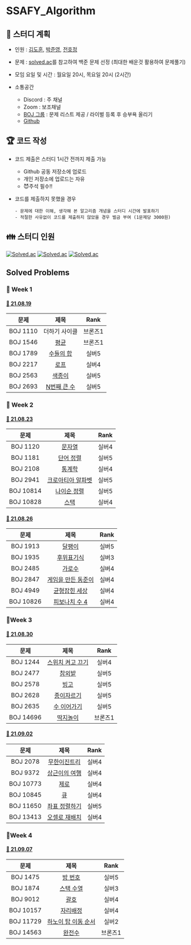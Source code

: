 # SSAFY_Algorithm

## 📆 스터디 계획
- 인원 : [김도훈](https://github.com/DHKim95), [박준영](https://github.com/JUNYOUNG31), [전호정](https://github.com/hojeong33)
- 문제 : [solved.ac](solved.ac)를 참고하여 백준 문제 선정 (최대한 배운것 활용하여 문제풀기)
- 모임 요일 및 시간 : 월요일 20시, 목요일 20시 (2시간)

- 소통공간
  - Discord : 주 채널
  - Zoom : 보조채널
  - [BOJ 그룹](https://www.acmicpc.net/group/12366) : 문제 리스트 제공 / 라이벌 등록 후 승부욕 올리기
  - [Github](https://github.com/SSAFY-Busan)



## 🏆 코드 작성
- 코드 제출은 스터디 1시간 전까지 제출 가능
  - Github 공동 저장소에 업로드
  - 개인 저장소에 업로드는 자유
  - 😈주석 필수!!



- 코드를 제출하지 못했을 경우
  ```
  - 문제에 대한 이해, 생각해 본 알고리즘 개념을 스터디 시간에 발표하기
  - 적절한 사유없이 코드를 제출하지 않았을 경우 벌금 부여 (1문제당 3000원)
  ```





## 👪 스터디 인원 
[![Solved.ac](http://mazassumnida.wtf/api/v2/generate_badge?boj=tbvjdkrak9)](https://solved.ac/tbvjdkrak9)
[![Solved.ac](http://mazassumnida.wtf/api/v2/generate_badge?boj=roywnsdud)](https://solved.ac/roywnsdud)
[![Solved.ac](http://mazassumnida.wtf/api/v2/generate_badge?boj=jhj20071)](https://solved.ac/jhj20071)





## Solved Problems

### 🎈 Week 1

#### [📆 21.08.19](https://www.acmicpc.net/group/workbook/view/12366/37080)

|   문제   |                        제목                         |  Rank   |
| :------: | :-------------------------------------------------: | :-----: |
| BOJ 1110 |                    더하기 사이클                    | 브론즈1 |
| BOJ 1546 |    [평균](https://www.acmicpc.net/problem/1546)     | 브론즈1 |
| BOJ 1789 |  [수들의 합](https://www.acmicpc.net/problem/1789)  |  실버5  |
| BOJ 2217 |    [로프](https://www.acmicpc.net/problem/2217)     |  실버4  |
| BOJ 2563 |   [색종이](https://www.acmicpc.net/problem/2563)    |  실버5  |
| BOJ 2693 | [N번째 큰 수](https://www.acmicpc.net/problem/2693) |  실버5  |





### 🎈 Week 2

#### [📆 21.08.23](https://www.acmicpc.net/group/workbook/view/12366/37081)

|   문제    |                           제목                            | Rank  |
| :-------: | :-------------------------------------------------------: | :---: |
| BOJ 1120  |      [문자열](https://www.acmicpc.net/problem/1120)       | 실버4 |
| BOJ 1181  |     [단어 정렬](https://www.acmicpc.net/problem/1181)     | 실버5 |
| BOJ 2108  |      [통계학](https://www.acmicpc.net/problem/2108)       | 실버4 |
| BOJ 2941  | [크로아티아 알파벳](https://www.acmicpc.net/problem/2941) | 실버5 |
| BOJ 10814 |   [나이순 정렬](https://www.acmicpc.net/problem/10814)    | 실버5 |
| BOJ 10828 |       [스택](https://www.acmicpc.net/problem/10828)       | 실버4 |



#### [📆 21.08.26](https://www.acmicpc.net/group/workbook/view/12366/37082)

|   문제    |                            제목                            | Rank  |
| :-------: | :--------------------------------------------------------: | :---: |
| BOJ 1913  |       [달팽이](https://www.acmicpc.net/problem/1913)       | 실버5 |
| BOJ 1935  |     [후위표기식](https://www.acmicpc.net/problem/1935)     | 실버3 |
| BOJ 2485  |       [가로수](https://www.acmicpc.net/problem/2485)       | 실버4 |
| BOJ 2847  | [게임을 만든 동준이](https://www.acmicpc.net/problem/2847) | 실버4 |
| BOJ 4949  |   [균형잡힌 세상](https://www.acmicpc.net/problem/4949)    | 실버4 |
| BOJ 10826 |   [피보나치 수 4](https://www.acmicpc.net/problem/10826)   | 실버4 |





### 🎈Week 3

#### [📆 21.08.30](https://www.acmicpc.net/group/workbook/view/12366/37083)

|   문제    |                           제목                           |  Rank   |
| :-------: | :------------------------------------------------------: | :-----: |
| BOJ 1244  | [스위치 켜고 끄기](https://www.acmicpc.net/problem/1244) |  실버4  |
| BOJ 2477  |      [참외밭](https://www.acmicpc.net/problem/2477)      |  실버5  |
| BOJ 2578  |       [빙고](https://www.acmicpc.net/problem/2578)       |  실버5  |
| BOJ 2628  |    [종이자르기](https://www.acmicpc.net/problem/2628)    |  실버5  |
| BOJ 2635  |   [수 이어가기](https://www.acmicpc.net/problem/2635)    |  실버5  |
| BOJ 14696 |    [딱지놀이](https://www.acmicpc.net/problem/14696)     | 브론즈1 |



#### [📆 21.09.02](https://www.acmicpc.net/group/workbook/view/12366/37084)

|   문제    |                          제목                          | Rank  |
| :-------: | :----------------------------------------------------: | :---: |
| BOJ 2078  |  [무한이진트리](https://www.acmicpc.net/problem/2078)  | 실버4 |
| BOJ 9372  | [상근이의 여행](https://www.acmicpc.net/problem/9372)  | 실버4 |
| BOJ 10773 |     [제로](https://www.acmicpc.net/problem/10773)      | 실버4 |
| BOJ 10845 |      [큐](https://www.acmicpc.net/problem/10845)       | 실버4 |
| BOJ 11650 | [좌표 정렬하기](https://www.acmicpc.net/problem/11650) | 실버5 |
| BOJ 13413 | [오셀로 재배치](https://www.acmicpc.net/problem/13413) | 실버4 |





### 🎈Week 4

#### [📆 21.09.07](https://www.acmicpc.net/group/workbook/view/12366/37085)
|   문제    |                             제목                             |  Rank   |
| :-------: | :----------------------------------------------------------: | :-----: |
| BOJ 1475  |       [방 번호](https://www.acmicpc.net/problem/1475)        |  실버5  |
| BOJ 1874  |      [스택 수열](https://www.acmicpc.net/problem/1874)       |  실버3  |
| BOJ 9012  |         [괄호](https://www.acmicpc.net/problem/9012)         |  실버4  |
| BOJ 10157 |      [자리배정](https://www.acmicpc.net/problem/10157)       |  실버4  |
| BOJ 11729 | [하노이 탑 이동 순서](https://www.acmicpc.net/problem/11729) |  실버2  |
| BOJ 14563 |       [완전수](https://www.acmicpc.net/problem/14563)        | 브론즈1 |

